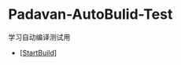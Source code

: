 # Padavan-AutoBulid-Test
学习自动编译测试用

- [[StartBuild](https://github.com/wrs-xiaolu/Padavan-AutoBulid-Test/actions?query=workflow%3A%22Build+Padavan%22)]
